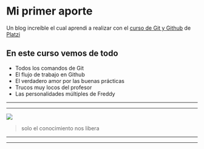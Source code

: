 # Mi primer aporte
Un blog increíble el cual aprendi a realizar con el [ curso de Git y Github](https://platzi.com/cursos/git-github/ " curso de Git y Github") de [Platzi](https://platzi.com/ "Platzi")

## En este curso vemos de todo
* Todos los comandos de Git
* El flujo de trabajo en Github
* El verdadero amor por las buenas prácticas
* Trucos muy locos del profesor
* Las personalidades múltiples de Freddy

----

----




![](https://pandao.github.io/editor.md/examples/images/4.jpg)

> solo el conocimiento nos libera

----

----
